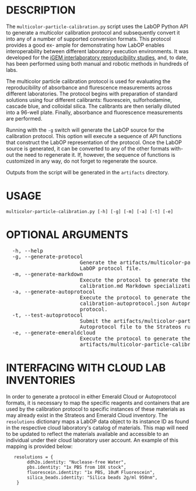 # DESCRIPTION
The `multicolor-particle-calibration.py` script uses the LabOP Python API to generate a multicolor calibration protocol and subsequently
convert it into any of a number of supported conversion formats. This protocol provides a good ex-
ample for demonstrating how LabOP enables interoperability between different laboratory execution
environments. It was developed for the [iGEM interlaboratory reproducibility studies](https://journals.plos.org/plosone/article?id=10.1371/journal.pone.0199432), and, to date,
has been performed using both manual and robotic methods in hundreds of labs.

The multicolor particle calibration protocol is used for evaluating the reproducibility of
absorbance and flurescence measurements across different laboratories. The protocol begins with 
preparation of standard solutions using four different calibrants: fluorescein, sulforhodamine,
cascade blue, and colloidal silica. The calibrants are then serially diluted into a 96-well plate.
Finally, absorbance and fluorescence measurements are performed.

Running with the `-g` switch will generate the LabOP source for the calibration protocol. This
option will execute a sequence of API functions that construct the LabOP representation of the 
protocol. Once the LabOP source is generated, it can be converted to any of the other formats with-
out the need to regenerate it. If, however, the sequence of functions is customized in any way, do
not forget to regenerate the source.

Outputs from the script will be generated in the `artifacts` directory.
 
# USAGE
`multicolor-particle-calibration.py [-h] [-g] [-m] [-a] [-t] [-e]`

# OPTIONAL ARGUMENTS
<pre>
  -h, --help
  -g, --generate-protocol
                        Generate the artifacts/multicolor-particle-calibration-protocol.nt
                        LabOP protocol file.
  -m, --generate-markdown
                        Execute the protocol to generate the artifacts/multicolor-particle-
                        calibration.md Markdown specialization of the LabOP protocol.
  -a, --generate-autoprotocol
                        Execute the protocol to generate the artifacts/multicolor-particle-
                        calibration-autoprotocol.json Autoprotocol specialization of the LabOP
                        protocol.
  -t, --test-autoprotocol
                        Submit the artifacts/multicolor-particle-calibration-autoprotocol.json
                        Autoprotocol file to the Strateos run queue.
  -e, --generate-emeraldcloud
                        Execute the protocol to generate the Emerald Cloud notebook at
                        artifacts/multicolor-particle-calibration-emeraldcloud.nb.
</pre>

# INTERFACING WITH CLOUD LAB INVENTORIES

In order to generate a protocol in either Emerald Cloud or Autoprotocol formats, it is necessary
to map the specific reagents and containers that are used by the calibration protocol to specific
instances of these materials as may already exist in the Strateos and Emerald Cloud inventory. The
`resolutions` dictionary maps a LabOP data object to its instance ID as found in the respective 
cloud laboratory's catalog of materials. This map will need to be updated to reflect the materials
available and accessible to an individual under their cloud laboratory user account.  An example
of this mapping is provided below:

```
   resolutions = {
        ddh2o.identity: "Nuclease-free Water",
        pbs.identity: "1x PBS from 10X stock",
        fluorescein.identity: "1x PBS, 10uM Fluorescein",
        silica_beads.identity: "Silica beads 2g/ml 950nm",
    }
```
